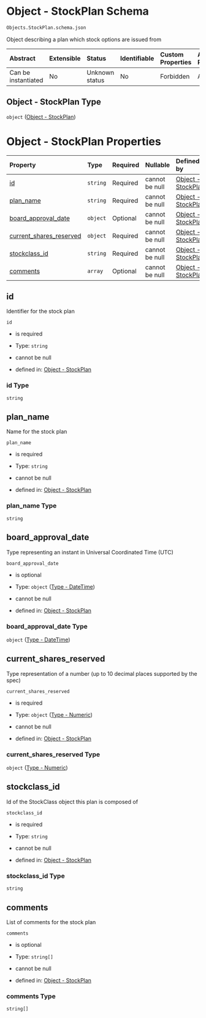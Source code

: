# Object - StockPlan Schema

```txt
Objects.StockPlan.schema.json
```

Object describing a plan which stock options are issued from

| Abstract            | Extensible | Status         | Identifiable | Custom Properties | Additional Properties | Access Restrictions | Defined In                                                                       |
| :------------------ | :--------- | :------------- | :----------- | :---------------- | :-------------------- | :------------------ | :------------------------------------------------------------------------------- |
| Can be instantiated | No         | Unknown status | No           | Forbidden         | Allowed               | none                | [StockPlan.schema.json](../objects/StockPlan.schema.json "open original schema") |

## Object - StockPlan Type

`object` ([Object - StockPlan](stockplan.md))

# Object - StockPlan Properties

| Property                                            | Type     | Required | Nullable       | Defined by                                                                                                                   |
| :-------------------------------------------------- | :------- | :------- | :------------- | :--------------------------------------------------------------------------------------------------------------------------- |
| [id](#id)                                           | `string` | Required | cannot be null | [Object - StockPlan](stockplan-properties-id.md "Objects.StockPlan.schema.json#/properties/id")                              |
| [plan_name](#plan_name)                             | `string` | Required | cannot be null | [Object - StockPlan](stockplan-properties-plan_name.md "Objects.StockPlan.schema.json#/properties/plan_name")                |
| [board_approval_date](#board_approval_date)         | `object` | Optional | cannot be null | [Object - StockPlan](issuer-properties-type---datetime.md "Types.DateTime.schema.json#/properties/board_approval_date")      |
| [current_shares_reserved](#current_shares_reserved) | `object` | Required | cannot be null | [Object - StockPlan](stockplan-properties-type---numeric.md "Types.Numeric.schema.json#/properties/current_shares_reserved") |
| [stockclass_id](#stockclass_id)                     | `string` | Required | cannot be null | [Object - StockPlan](stockplan-properties-stockclass_id.md "Objects.StockPlan.schema.json#/properties/stockclass_id")        |
| [comments](#comments)                               | `array`  | Optional | cannot be null | [Object - StockPlan](stockplan-properties-stockplan---comments.md "Objects.StockPlan.schema.json#/properties/comments")      |

## id

Identifier for the stock plan

`id`

- is required

- Type: `string`

- cannot be null

- defined in: [Object - StockPlan](stockplan-properties-id.md "Objects.StockPlan.schema.json#/properties/id")

### id Type

`string`

## plan_name

Name for the stock plan

`plan_name`

- is required

- Type: `string`

- cannot be null

- defined in: [Object - StockPlan](stockplan-properties-plan_name.md "Objects.StockPlan.schema.json#/properties/plan_name")

### plan_name Type

`string`

## board_approval_date

Type representing an instant in Universal Coordinated Time (UTC)

`board_approval_date`

- is optional

- Type: `object` ([Type - DateTime](issuer-properties-type---datetime.md))

- cannot be null

- defined in: [Object - StockPlan](issuer-properties-type---datetime.md "Types.DateTime.schema.json#/properties/board_approval_date")

### board_approval_date Type

`object` ([Type - DateTime](issuer-properties-type---datetime.md))

## current_shares_reserved

Type representation of a number (up to 10 decimal places supported by the spec)

`current_shares_reserved`

- is required

- Type: `object` ([Type - Numeric](stockplan-properties-type---numeric.md))

- cannot be null

- defined in: [Object - StockPlan](stockplan-properties-type---numeric.md "Types.Numeric.schema.json#/properties/current_shares_reserved")

### current_shares_reserved Type

`object` ([Type - Numeric](stockplan-properties-type---numeric.md))

## stockclass_id

Id of the StockClass object this plan is composed of

`stockclass_id`

- is required

- Type: `string`

- cannot be null

- defined in: [Object - StockPlan](stockplan-properties-stockclass_id.md "Objects.StockPlan.schema.json#/properties/stockclass_id")

### stockclass_id Type

`string`

## comments

List of comments for the stock plan

`comments`

- is optional

- Type: `string[]`

- cannot be null

- defined in: [Object - StockPlan](stockplan-properties-stockplan---comments.md "Objects.StockPlan.schema.json#/properties/comments")

### comments Type

`string[]`
